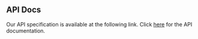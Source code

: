 ## API Docs

Our API specification is available at the following link. Click [here]() for the API documentation.
